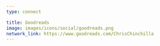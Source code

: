 ```yaml
---
type: connect

title: Goodreads
image: images/icons/social/goodreads.png
network_link: https://www.goodreads.com/ChrisChinchilla
---
```

